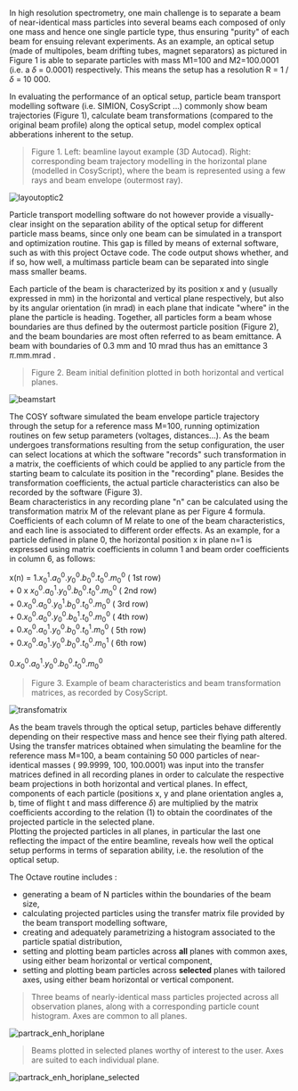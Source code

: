 In high resolution spectrometry, one main challenge is to separate a beam of near-identical mass particles into several beams each composed of only one mass and hence one single particle type, thus ensuring "purity" of each beam for ensuing relevant experiments.
As an example, an optical setup  (made of multipoles, beam drifting tubes, magnet separators) as pictured in Figure 1 is able to separate particles with mass M1=100 and M2=100.0001 (i.e. a $\delta$ = 0.0001) respectively. This means the setup has a resolution R = 1 / $\delta$ = 10 000.

In evaluating the performance of an optical setup, particle beam transport modelling software (i.e. SIMION, CosyScript ...) commonly show beam trajectories (Figure 1), calculate beam transformations (compared to the original beam profile) along the optical setup, model complex optical abberations inherent to the setup.

> Figure 1. Left: beamline layout example (3D Autocad). Right: corresponding beam trajectory modelling in the horizontal plane (modelled in CosyScript), where the beam is represented using a few rays and beam envelope (outermost ray).     
      
![layoutoptic2](https://user-images.githubusercontent.com/126000617/220473800-5e5050ef-093c-494b-91ca-4d4fc37dbc20.png)


Particle transport modelling software do not however provide a visually-clear insight on the separation ability of the optical setup for different particle mass beams, since only one beam can be simulated in a transport and optimization routine. This gap is filled by means of external software, such as with this project Octave code. The code output shows whether, and if so, how well, a multimass particle beam can be separated into single mass smaller beams.

       
Each particle of the beam is characterized by its position x and y (usually expressed in mm) in the horizontal and vertical plane respectively, but also by its angular orientation (in mrad) in each plane that indicate "where" in the plane the particle is heading. Together, all particles form a beam whose boundaries are thus defined by the outermost particle position (Figure 2), and the beam boundaries are most often referred to as beam emittance. A beam with boundaries of 0.3 mm and 10 mrad thus has an emittance 3 $\pi$.mm.mrad .    


> Figure 2. Beam initial definition plotted in both horizontal and vertical planes.  

![beamstart](https://user-images.githubusercontent.com/126000617/220470657-c73feaa1-bce4-4610-9f18-399615f7f661.png)


The COSY software simulated the beam envelope particle trajectory through the setup for a reference mass M=100, running optimization routines on few setup parameters (voltages, distances...). As the beam undergoes transformations resulting from the setup configuration, the user can select locations at which the software "records" such transformation in a matrix, the coefficients of which could be applied to any particle from the starting beam to calculate its position in the "recording" plane. Besides the transformation coefficients, the actual particle characteristics can also be recorded by the software (Figure 3).       
Beam characteristics in any recording plane "n" can be calculated using the transformation matrix M of the relevant plane as per Figure 4 formula. Coefficients of each column of M relate to one of the beam characteristics, and each line is associated to different order effects. As an example, for a particle defined in plane 0, the horizontal position x in plane n=1 is expressed using matrix coefficients in column 1 and beam order coefficients in column 6, as follows:

x(n) =    $1.x^{1}_{0} . a^{0}_{0}.y^{0}_{0}.b^{0}_{0}.t^{0}_{0}.m^{0}_{0}$     ( 1st row)       
       +  0 x $x^{0}_{0}.a^{1}_{0}.y^{0}_{0}.b^{0}_{0}.t^{0}_{0}.m^{0}_{0}$   ( 2nd row)          
       +  $0.x^{0}_{0}.a^{0}_{0}.y^{1}_{0}.b^{0}_{0}.t^{0}_{0}.m^{0}_{0}$     ( 3rd row)       
       +  $0.x^{0}_{0}.a^{0}_{0}.y^{0}_{0}.b^{1}_{0}.t^{0}_{0}.m^{0}_{0}$     ( 4th row)      
       +  $0.x^{0}_{0}.a^{1}_{0}.y^{0}_{0}.b^{0}_{0}.t^{1}_{0}.m^{0}_{0}$     ( 5th row)      
       +  $0.x^{0}_{0}.a^{1}_{0}.y^{0}_{0}.b^{0}_{0}.t^{0}_{0}.m^{1}_{0}$     ( 6th row)     

$0.x^{0}_{0}.a^{1}_{0}.y^{0}_{0}.b^{0}_{0}.t^{0}_{0}.m^{0}_{0}$

> Figure 3. Example of beam characteristics and beam transformation matrices, as recorded by CosyScript.

![transfomatrix](https://user-images.githubusercontent.com/126000617/224098629-1b9227f3-21d4-43bd-9b0c-3e45ca2af1db.PNG)


As the beam travels through the optical setup, particles behave differently depending on their respective mass and hence see their flying path altered. Using the transfer matrices obtained when simulating the beamline for the reference mass M=100, a beam containing 50 000 particles of near-identical masses ( 99.9999, 100, 100.0001) was input into the transfer matrices defined in all recording planes in order to calculate the respective beam projections in both horizontal and vertical planes. In effect, components of each particle (positions x, y and plane orientation angles a, b, time of flight t and mass difference $\delta$) are multiplied by the matrix coefficients according to the relation (1) to obtain the coordinates of the projected particle in the selected plane.         
Plotting the projected particles in all planes, in particular the last one reflecting the impact of the entire beamline, reveals how well the optical setup performs in terms of separation ability, i.e. the resolution of the optical setup.

          
The Octave routine includes :
+ generating a beam of N particles within the boundaries of the beam size,
+ calculating projected particles using the transfer matrix file provided by the beam transport modelling software,
+ creating and adequately parametrizing a histogram associated to the particle spatial distribution,
+ setting and plotting beam particles across **all** planes with common axes, using either beam horizontal or vertical component,
+ setting and plotting beam particles across **selected** planes with tailored axes, using either beam horizontal or vertical component.



> Three beams of nearly-identical mass particles projected across all observation planes, along with a corresponding particle count histogram. Axes are common to all planes.       
      
![partrack_enh_horiplane](https://user-images.githubusercontent.com/126000617/222761048-fbfbc6c2-f85b-40b5-a097-b44310533fd7.png)


> Beams plotted in selected planes worthy of interest to the user. Axes are suited to each individual plane.      
      
![partrack_enh_horiplane_selected](https://user-images.githubusercontent.com/126000617/222768657-dc6456c4-f714-4b37-9114-f8a1eca77f7f.png)


